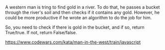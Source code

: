 A western man is tring to find gold in a river. To do that, he passes a bucket through the river's soil and then checks if it contains any gold. However, he could be more productive if he wrote an algorithm to do the job for him.

So, you need to check if there is gold in the bucket, and if so, return True/true. If not, return False/false.

https://www.codewars.com/kata/man-in-the-west/train/javascript